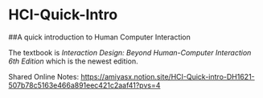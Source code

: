 # HCI-Quick-Intro
##A quick introduction to Human Computer Interaction

The textbook is *Interaction Design: Beyond Human-Computer Interaction 6th Edition* which is the newest edition.

Shared Online Notes: https://amiyasx.notion.site/HCI-Quick-intro-DH1621-507b78c5163e466a891eec421c2aaf41?pvs=4
